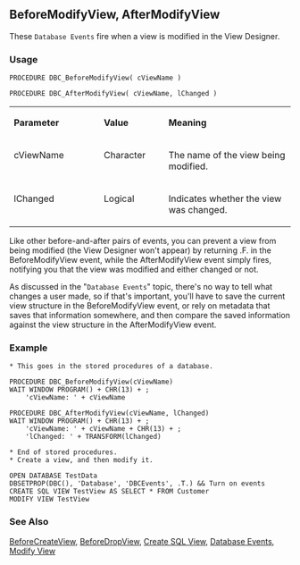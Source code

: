 ## BeforeModifyView, AfterModifyView

These `Database Events` fire when a view is modified in the View Designer.

### Usage

```foxpro
PROCEDURE DBC_BeforeModifyView( cViewName )

PROCEDURE DBC_AfterModifyView( cViewName, lChanged )
```
<table>
<tr>
  <td width="32%" valign="top">
  <p><b>Parameter</b></p>
  </td>
  <td width="23%" valign="top">
  <p><b>Value</b></p>
  </td>
  <td width="45%" valign="top">
  <p><b>Meaning</b></p>
  </td>
 </tr>
<tr>
  <td width="32%" valign="top">
  <p>cViewName</p>
  </td>
  <td width="23%" valign="top">
  <p>Character</p>
  </td>
  <td width="45%" valign="top">
  <p>The name of the view being modified.</p>
  </td>
 </tr>
<tr>
  <td width="32%" valign="top">
  <p>lChanged</p>
  </td>
  <td width="23%" valign="top">
  <p>Logical</p>
  </td>
  <td width="45%" valign="top">
  <p>Indicates whether the view was changed.</p>
  </td>
 </tr>
</table>

Like other before-and-after pairs of events, you can prevent a view from being modified (the View Designer won't appear) by returning .F. in the BeforeModifyView event, while the AfterModifyView event simply fires, notifying you that the view was modified and either changed or not.

As discussed in the "`Database Events`" topic, there's no way to tell what changes a user made, so if that's important, you'll have to save the current view structure in the BeforeModifyView event, or rely on metadata that saves that information somewhere, and then compare the saved information against the view structure in the AfterModifyView event.

### Example

```foxpro
* This goes in the stored procedures of a database.

PROCEDURE DBC_BeforeModifyView(cViewName)
WAIT WINDOW PROGRAM() + CHR(13) + ;
    'cViewName: ' + cViewName

PROCEDURE DBC_AfterModifyView(cViewName, lChanged)
WAIT WINDOW PROGRAM() + CHR(13) + ;
    'cViewName: ' + cViewName + CHR(13) + ;
    'lChanged: ' + TRANSFORM(lChanged)

* End of stored procedures.
* Create a view, and then modify it.

OPEN DATABASE TestData
DBSETPROP(DBC(), 'Database', 'DBCEvents', .T.) && Turn on events
CREATE SQL VIEW TestView AS SELECT * FROM Customer
MODIFY VIEW TestView
```
### See Also

[BeforeCreateView](s4g841.md), [BeforeDropView](s4g846.md), [Create SQL View](s4g353.md), [Database Events](s4g900.md), [Modify View](s4g606.md)